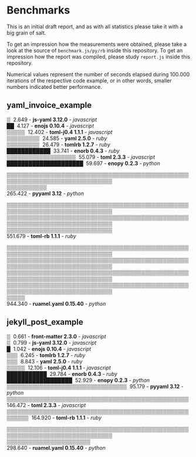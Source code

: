 # Benchmarks

This is an initial draft report, and as with all statistics please take it with a big grain of salt.

To get an impression how the measurements were obtained, please take a look at the source of `benchmark.js/py/rb` inside this repository.
To get an impression how the report was compiled, please study `report.js` inside this repository.

Numerical values represent the number of seconds elapsed during 100.000 iterations of the respective code example, or in other words, smaller numbers indicated better performance.

## yaml_invoice_example

▒&nbsp;&nbsp;2.649 - **js-yaml 3.12.0** - *javascript*  
██&nbsp;&nbsp;4.127 - **enojs 0.10.4** - *javascript*  
▒▒▒▒▒&nbsp;&nbsp;12.402 - **toml-j0.4 1.1.1** - *javascript*  
▒▒▒▒▒▒▒▒▒&nbsp;&nbsp;24.585 - **yaml 2.5.0** - *ruby*  
▒▒▒▒▒▒▒▒▒&nbsp;&nbsp;26.479 - **tomlrb 1.2.7** - *ruby*  
████████████&nbsp;&nbsp;33.741 - **enorb 0.4.3** - *ruby*  
▒▒▒▒▒▒▒▒▒▒▒▒▒▒▒▒▒▒▒&nbsp;&nbsp;55.079 - **toml 2.3.3** - *javascript*  
█████████████████████&nbsp;&nbsp;59.697 - **enopy 0.2.3** - *python*  

▒▒▒▒▒▒▒▒▒▒▒▒▒▒▒▒▒▒▒▒▒▒▒▒▒▒▒▒▒▒▒▒▒▒▒▒▒▒▒▒▒▒▒▒▒▒▒▒▒▒▒▒▒▒▒▒▒▒▒▒▒▒▒▒▒▒▒▒▒▒▒▒▒▒▒▒▒▒▒  
▒▒▒▒▒▒▒▒▒▒▒  
265.422 - **pyyaml 3.12** - *python*  

▒▒▒▒▒▒▒▒▒▒▒▒▒▒▒▒▒▒▒▒▒▒▒▒▒▒▒▒▒▒▒▒▒▒▒▒▒▒▒▒▒▒▒▒▒▒▒▒▒▒▒▒▒▒▒▒▒▒▒▒▒▒▒▒▒▒▒▒▒▒▒▒▒▒▒▒▒▒▒  
▒▒▒▒▒▒▒▒▒▒▒▒▒▒▒▒▒▒▒▒▒▒▒▒▒▒▒▒▒▒▒▒▒▒▒▒▒▒▒▒▒▒▒▒▒▒▒▒▒▒▒▒▒▒▒▒▒▒▒▒▒▒▒▒▒▒▒▒▒▒▒▒▒▒▒▒▒▒▒  
▒▒▒▒▒▒▒▒▒▒▒▒▒▒▒▒▒▒▒▒▒▒▒▒▒▒▒▒▒  
551.679 - **toml-rb 1.1.1** - *ruby*  

▒▒▒▒▒▒▒▒▒▒▒▒▒▒▒▒▒▒▒▒▒▒▒▒▒▒▒▒▒▒▒▒▒▒▒▒▒▒▒▒▒▒▒▒▒▒▒▒▒▒▒▒▒▒▒▒▒▒▒▒▒▒▒▒▒▒▒▒▒▒▒▒▒▒▒▒▒▒▒  
▒▒▒▒▒▒▒▒▒▒▒▒▒▒▒▒▒▒▒▒▒▒▒▒▒▒▒▒▒▒▒▒▒▒▒▒▒▒▒▒▒▒▒▒▒▒▒▒▒▒▒▒▒▒▒▒▒▒▒▒▒▒▒▒▒▒▒▒▒▒▒▒▒▒▒▒▒▒▒  
▒▒▒▒▒▒▒▒▒▒▒▒▒▒▒▒▒▒▒▒▒▒▒▒▒▒▒▒▒▒▒▒▒▒▒▒▒▒▒▒▒▒▒▒▒▒▒▒▒▒▒▒▒▒▒▒▒▒▒▒▒▒▒▒▒▒▒▒▒▒▒▒▒▒▒▒▒▒▒  
▒▒▒▒▒▒▒▒▒▒▒▒▒▒▒▒▒▒▒▒▒▒▒▒▒▒▒▒▒▒▒▒▒▒▒▒▒▒▒▒▒▒▒▒▒▒▒▒▒▒▒▒▒▒▒▒▒▒▒▒▒▒▒▒▒▒▒▒▒▒▒▒▒▒▒▒▒▒▒  
▒▒▒▒▒  
944.340 - **ruamel.yaml 0.15.40** - *python*  

## jekyll_post_example

▒&nbsp;&nbsp;0.661 - **front-matter 2.3.0** - *javascript*  
▒&nbsp;&nbsp;0.799 - **js-yaml 3.12.0** - *javascript*  
█&nbsp;&nbsp;1.042 - **enojs 0.10.4** - *javascript*  
▒▒▒&nbsp;&nbsp;6.245 - **tomlrb 1.2.7** - *ruby*  
▒▒▒&nbsp;&nbsp;8.843 - **yaml 2.5.0** - *ruby*  
▒▒▒▒▒&nbsp;&nbsp;12.106 - **toml-j0.4 1.1.1** - *javascript*  
███████████&nbsp;&nbsp;29.784 - **enorb 0.4.3** - *ruby*  
██████████████████&nbsp;&nbsp;52.929 - **enopy 0.2.3** - *python*  
▒▒▒▒▒▒▒▒▒▒▒▒▒▒▒▒▒▒▒▒▒▒▒▒▒▒▒▒▒▒▒▒▒&nbsp;&nbsp;95.179 - **pyyaml 3.12** - *python*  
▒▒▒▒▒▒▒▒▒▒▒▒▒▒▒▒▒▒▒▒▒▒▒▒▒▒▒▒▒▒▒▒▒▒▒▒▒▒▒▒▒▒▒▒▒▒▒▒▒▒&nbsp;&nbsp;146.472 - **toml 2.3.3** - *javascript*  
▒▒▒▒▒▒▒▒▒▒▒▒▒▒▒▒▒▒▒▒▒▒▒▒▒▒▒▒▒▒▒▒▒▒▒▒▒▒▒▒▒▒▒▒▒▒▒▒▒▒▒▒▒▒▒▒&nbsp;&nbsp;164.920 - **toml-rb 1.1.1** - *ruby*  

▒▒▒▒▒▒▒▒▒▒▒▒▒▒▒▒▒▒▒▒▒▒▒▒▒▒▒▒▒▒▒▒▒▒▒▒▒▒▒▒▒▒▒▒▒▒▒▒▒▒▒▒▒▒▒▒▒▒▒▒▒▒▒▒▒▒▒▒▒▒▒▒▒▒▒▒▒▒▒  
▒▒▒▒▒▒▒▒▒▒▒▒▒▒▒▒▒▒▒▒▒▒▒  
298.640 - **ruamel.yaml 0.15.40** - *python*  
